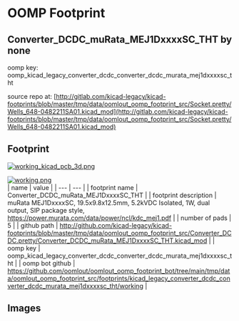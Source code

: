 # OOMP Footprint  
## Converter_DCDC_muRata_MEJ1DxxxxSC_THT  by none  
  
oomp key: oomp_kicad_legacy_converter_dcdc_converter_dcdc_murata_mej1dxxxxsc_tht  
  
source repo at: [http://gitlab.com/kicad-legacy/kicad-footprints/blob/master/tmp/data/oomlout_oomp_footprint_src/Socket.pretty/Wells_648-0482211SA01.kicad_mod](http://gitlab.com/kicad-legacy/kicad-footprints/blob/master/tmp/data/oomlout_oomp_footprint_src/Socket.pretty/Wells_648-0482211SA01.kicad_mod)  
## Footprint  
  
[![working_kicad_pcb_3d.png](working_kicad_pcb_3d_600.png)](working_kicad_pcb_3d.png)  
  
[![working.png](working_600.png)](working.png)  
| name | value | 
| --- | --- | 
| footprint name | Converter_DCDC_muRata_MEJ1DxxxxSC_THT | 
| footprint description | muRata MEJ1DxxxxSC, 19.5x9.8x12.5mm, 5.2kVDC Isolated, 1W, dual output, SIP package style, https://power.murata.com/data/power/ncl/kdc_mej1.pdf | 
| number of pads | 5 | 
| github path | http://github.com/kicad-legacy/kicad-footprints/blob/master/tmp/data/oomlout_oomp_footprint_src/Converter_DCDC.pretty/Converter_DCDC_muRata_MEJ1DxxxxSC_THT.kicad_mod | 
| oomp key | oomp_kicad_legacy_converter_dcdc_converter_dcdc_murata_mej1dxxxxsc_tht | 
| oomp bot github | https://github.com/oomlout/oomlout_oomp_footprint_bot/tree/main/tmp/data/oomlout_oomp_footprint_src/footprints/kicad_legacy_converter_dcdc_converter_dcdc_murata_mej1dxxxxsc_tht/working | 
## Images  
